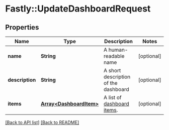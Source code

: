 # Fastly::UpdateDashboardRequest

## Properties

| Name | Type | Description | Notes |
| ---- | ---- | ----------- | ----- |
| **name** | **String** | A human-readable name | [optional] |
| **description** | **String** | A short description of the dashboard | [optional] |
| **items** | [**Array&lt;DashboardItem&gt;**](DashboardItem.md) | A list of [dashboard items](#dashboard-item). | [optional] |

[[Back to API list]](../../README.md#endpoints) [[Back to README]](../../README.md)

